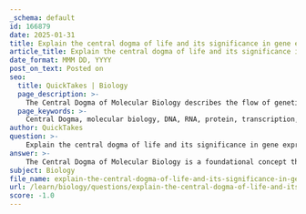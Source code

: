 ```yaml
---
_schema: default
id: 166879
date: 2025-01-31
title: Explain the central dogma of life and its significance in gene expression and cellular function.
article_title: Explain the central dogma of life and its significance in gene expression and cellular function.
date_format: MMM DD, YYYY
post_on_text: Posted on
seo:
  title: QuickTakes | Biology
  page_description: >-
    The Central Dogma of Molecular Biology describes the flow of genetic information from DNA to RNA to protein, highlighting its significance in gene expression, cellular functions, and understanding diseases.
  page_keywords: >-
    Central Dogma, molecular biology, DNA, RNA, protein, transcription, translation, gene expression, cellular function, genetic information, mutations, enzymes, biochemical reactions, polypeptide chain, homeostasis, targeted therapies
author: QuickTakes
question: >-
    Explain the central dogma of life and its significance in gene expression and cellular function.
answer: >-
    The Central Dogma of Molecular Biology is a foundational concept that describes the flow of genetic information within a biological system, summarized as DNA → RNA → Protein. This process is crucial for understanding how genetic information is stored, expressed, and utilized in living organisms.\n\n### Key Steps in the Central Dogma:\n\n1. **Transcription (DNA to RNA)**:\n   - In this initial step, the genetic information encoded in DNA is transcribed into messenger RNA (mRNA). This occurs in the nucleus of eukaryotic cells, where the DNA is located. The enzyme RNA polymerase binds to the DNA at a specific region (the promoter) and synthesizes a complementary RNA strand based on the DNA template. The resulting mRNA molecule carries the genetic instructions from the DNA.\n\n2. **Translation (RNA to Protein)**:\n   - The mRNA is then transported from the nucleus to the cytoplasm, where it is translated into a protein by ribosomes. During translation, the ribosome reads the sequence of codons (three-nucleotide sequences) in the mRNA and assembles the corresponding amino acids into a polypeptide chain, ultimately folding into a functional protein. Transfer RNA (tRNA) molecules play a critical role in this process by bringing the appropriate amino acids to the ribosome.\n\n### Significance in Gene Expression and Cellular Function:\n\n- **Gene Expression**: The Central Dogma illustrates how genes are expressed to produce proteins, which are essential for various cellular functions. Proteins serve as enzymes, structural components, signaling molecules, and play roles in immune responses, among other functions. The regulation of gene expression is vital for cellular differentiation, development, and response to environmental changes.\n\n- **Cellular Function**: The proteins produced as a result of the Central Dogma are responsible for carrying out the majority of cellular processes. For instance, enzymes catalyze biochemical reactions, while structural proteins provide support and shape to cells. The proper functioning of these proteins is crucial for maintaining homeostasis and enabling organisms to adapt to their surroundings.\n\n- **Understanding Diseases**: The Central Dogma framework is also significant in the context of genetics and disease. Mutations in DNA can lead to changes in mRNA and, consequently, in protein structure and function, which may result in various diseases. Understanding these processes allows researchers to develop targeted therapies and interventions.\n\nIn summary, the Central Dogma of Molecular Biology is a critical concept that explains how genetic information is transferred from DNA to RNA and ultimately to proteins, highlighting its importance in gene expression and the overall functioning of cells. This framework is essential for advancing our understanding of molecular biology, genetics, and the mechanisms underlying health and disease.
subject: Biology
file_name: explain-the-central-dogma-of-life-and-its-significance-in-gene-expression-and-cellular-function.md
url: /learn/biology/questions/explain-the-central-dogma-of-life-and-its-significance-in-gene-expression-and-cellular-function
score: -1.0
---
```


&nbsp;